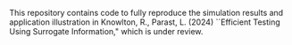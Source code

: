 This repository contains code to fully reproduce the simulation results and application illustration in Knowlton, R., Parast, L. (2024) ``Efficient Testing Using Surrogate Information," which is under review.
